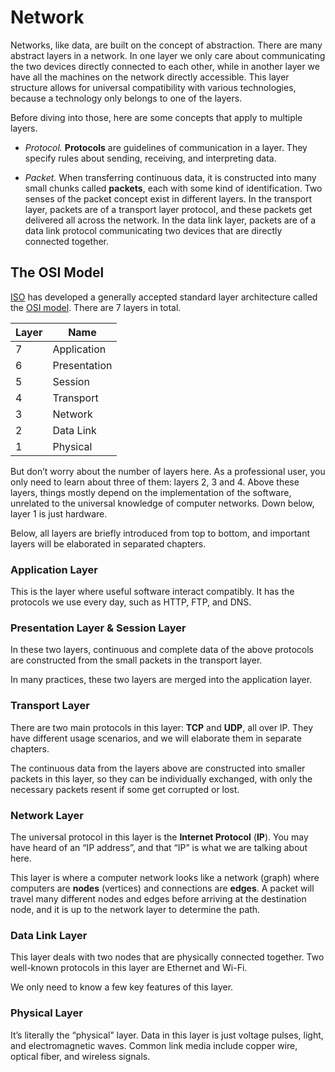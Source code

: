 # Network

Networks, like data, are built on the concept of abstraction. There are many abstract layers in a network. In one layer we only care about communicating the two devices directly connected to each other, while in another layer we have all the machines on the network directly accessible. This layer structure allows for universal compatibility with various technologies, because a technology only belongs to one of the layers.

Before diving into those, here are some concepts that apply to multiple layers.

- *Protocol.* **Protocols** are guidelines of communication in a layer. They specify rules about sending, receiving, and interpreting data.

- *Packet.* When transferring continuous data, it is constructed into many small chunks called **packets**, each with some kind of identification. Two senses of the packet concept exist in different layers. In the transport layer, packets are of a transport layer protocol, and these packets get delivered all across the network. In the data link layer, packets are of a data link protocol communicating two devices that are directly connected together.

## The OSI Model

[ISO](https://en.wikipedia.org/wiki/International_Organization_for_Standardization) has developed a generally accepted standard layer architecture called the [OSI model](https://en.wikipedia.org/wiki/OSI_model). There are 7 layers in total.

Layer | Name
--|-----------
7 | Application
6 | Presentation
5 | Session
4 | Transport
3 | Network
2 | Data Link
1 | Physical

But don’t worry about the number of layers here. As a professional user, you only need to learn about three of them: layers 2, 3 and 4. Above these layers, things mostly depend on the implementation of the software, unrelated to the universal knowledge of computer networks. Down below, layer 1 is just hardware.

Below, all layers are briefly introduced from top to bottom, and important layers will be elaborated in separated chapters.

### Application Layer

This is the layer where useful software interact compatibly. It has the protocols we use every day, such as HTTP, FTP, and DNS.

### Presentation Layer & Session Layer

In these two layers, continuous and complete data of the above protocols are constructed from the small packets in the transport layer.

In many practices, these two layers are merged into the application layer.

### Transport Layer

There are two main protocols in this layer: **TCP** and **UDP**, all over IP. They have different usage scenarios, and we will elaborate them in separate chapters.

The continuous data from the layers above are constructed into smaller packets in this layer, so they can be individually exchanged, with only the necessary packets resent if some get corrupted or lost.

### Network Layer

The universal protocol in this layer is the **Internet Protocol** (**IP**). You may have heard of an “IP address”, and that “IP” is what we are talking about here.

This layer is where a computer network looks like a network (graph) where computers are **nodes** (vertices) and connections are **edges**. A packet will travel many different nodes and edges before arriving at the destination node, and it is up to the network layer to determine the path.

### Data Link Layer

This layer deals with two nodes that are physically connected together. Two well-known protocols in this layer are Ethernet and Wi-Fi.

We only need to know a few key features of this layer.

### Physical Layer

It’s literally the “physical” layer. Data in this layer is just voltage pulses, light, and electromagnetic waves. Common link media include copper wire, optical fiber, and wireless signals.
